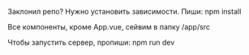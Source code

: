Заклонил репо? Нужно установить зависимости. Пиши: npm install

Все компоненты, кроме App.vue, сейвим в папку /app/src

Чтобы запустить сервер, пропиши: npm run dev
